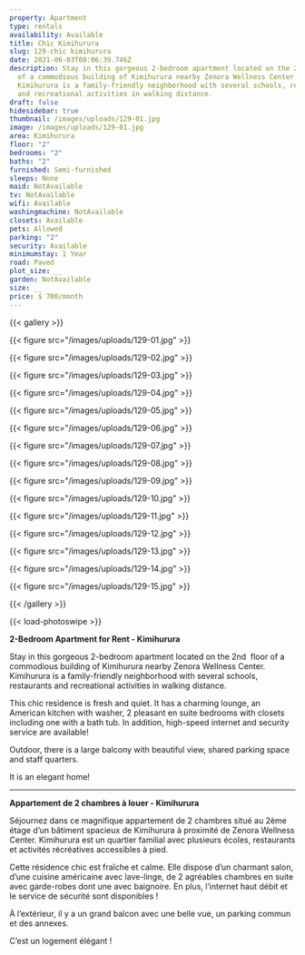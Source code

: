 ```yaml
---
property: Apartment
type: rentals
availability: Available
title: Chic Kimihurura
slug: 129-chic kimihurura
date: 2021-06-03T08:06:39.746Z
description: Stay in this gorgeous 2-bedroom apartment located on the 2nd  floor
  of a commodious building of Kimihurura nearby Zenora Wellness Center.
  Kimihurura is a family-friendly neighborhood with several schools, restaurants
  and recreational activities in walking distance.
draft: false
hidesidebar: true
thumbnail: /images/uploads/129-01.jpg
image: /images/uploads/129-01.jpg
area: Kimihurura
floor: "2"
bedrooms: "2"
baths: "2"
furnished: Semi-furnished
sleeps: None
maid: NotAvailable
tv: NotAvailable
wifi: Available
washingmachine: NotAvailable
closets: Available
pets: Allowed
parking: "2"
security: Available
minimumstay: 1 Year
road: Paved
plot_size: __
garden: NotAvailable
size: __
price: $ 700/month
---
```

{{< gallery >}}

{{< figure src="/images/uploads/129-01.jpg" >}}

{{< figure src="/images/uploads/129-02.jpg" >}}

{{< figure src="/images/uploads/129-03.jpg" >}}

{{< figure src="/images/uploads/129-04.jpg" >}}

{{< figure src="/images/uploads/129-05.jpg" >}}

{{< figure src="/images/uploads/129-06.jpg" >}}

{{< figure src="/images/uploads/129-07.jpg" >}}

{{< figure src="/images/uploads/129-08.jpg" >}}

{{< figure src="/images/uploads/129-09.jpg" >}}

{{< figure src="/images/uploads/129-10.jpg" >}}

{{< figure src="/images/uploads/129-11.jpg" >}}

{{< figure src="/images/uploads/129-12.jpg" >}}

{{< figure src="/images/uploads/129-13.jpg" >}}

{{< figure src="/images/uploads/129-14.jpg" >}}

{{< figure src="/images/uploads/129-15.jpg" >}}

{{< /gallery >}}

{{< load-photoswipe >}}

**2-Bedroom Apartment for Rent - Kimihurura**

Stay in this gorgeous 2-bedroom apartment located on the 2nd  floor of a commodious building of Kimihurura nearby Zenora Wellness Center. Kimihurura is a family-friendly neighborhood with several schools, restaurants and recreational activities in walking distance.

This chic residence is fresh and quiet. It has a charming lounge, an American kitchen with washer, 2 pleasant en suite bedrooms with closets including one with a bath tub. In addition, high-speed internet and security service are available!

Outdoor, there is a large balcony with beautiful view, shared parking space and staff quarters.

It is an elegant home!

---

**Appartement de 2 chambres à louer - Kimihurura**

Séjournez dans ce magnifique appartement de 2 chambres situé au 2ème étage d’un bâtiment spacieux de Kimihurura à proximité de Zenora Wellness Center. Kimihurura est un quartier familial avec plusieurs écoles, restaurants et activités récréatives accessibles à pied.

Cette résidence chic est fraîche et calme. Elle dispose d’un charmant salon, d’une cuisine américaine avec lave-linge, de 2 agréables chambres en suite avec garde-robes dont une avec baignoire. En plus, l’internet haut débit et le service de sécurité sont disponibles !

À l’extérieur, il y a un grand balcon avec une belle vue, un parking commun et des annexes.

C’est un logement élégant !